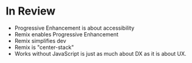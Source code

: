 # In Review

- Progressive Enhancement is about accessibility
- Remix enables Progressive Enhancement
- Remix simplifies dev
- Remix is "center-stack"
- Works without JavaScript is just as much about DX as it is about UX.
